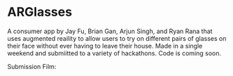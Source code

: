 # ARGlasses
A consumer app by Jay Fu, Brian Gan, Arjun Singh, and Ryan Rana that uses augmented reaility to allow users to try on different pairs of glasses on their face without ever having to leave their house. Made in a single weekend and submiitted to a variety of hackathons. Code is coming soon.

Submission Film:
